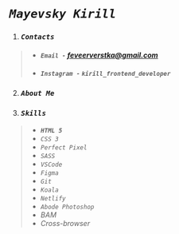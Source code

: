   # *`Mayevsky Kirill`*

1. ### *`Contacts`*
>

> - ####  *`Email -`  feveerverstka@gmail.com*
>
> - ####  *`Instagram -`*  *`kirill_frontend_developer`*

2. ### *`About Me`*

3. ### *`Skills`*
>
> - ***`HTML 5`***
> - *`CSS 3`*
> - *`Perfect Pixel`*
> - *`SASS`*
> - *`VSCode`*
> - *`Figma`*
> - *`Git`*
> - *`Koala`*
> - *`Netlify`*
> - *`Abode Photoshop`*
> - *BAM*
> - *Cross-browser*
